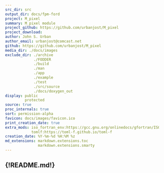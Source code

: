 ```yaml
---
src_dir: src
output_dir: docs/fpm-ford
project: M_pixel
summary: M_pixel module
project_github: https://github.com/urbanjost/M_pixel
project_download:
author: John S. Urban
author_email: urbanjost@comcast.net
github: https://github.com/urbanjost/M_pixel
media_dir: ./docs/images
exclude_dir: ./archive
             ./FODDER
             ./build
             ./man
             ./app
             ./example
             ./test
             ./src/source
             ./docs/doxygen_out
display: public
         protected
source: true
proc_internals: true
sort: permission-alpha
favicon: docs/images/favicon.ico
print_creation_date: true
extra_mods: iso_fortran_env:https://gcc.gnu.org/onlinedocs/gfortran/ISO_005fFORTRAN_005fENV.html
            tomlf:https://toml-f.github.io/toml-f
creation_date: %Y-%m-%d %H:%M %z
md_extensions: markdown.extensions.toc
               markdown.extensions.smarty
---
```

<!--
author_pic:
twitter:
website:
-->
{!README.md!}
---
